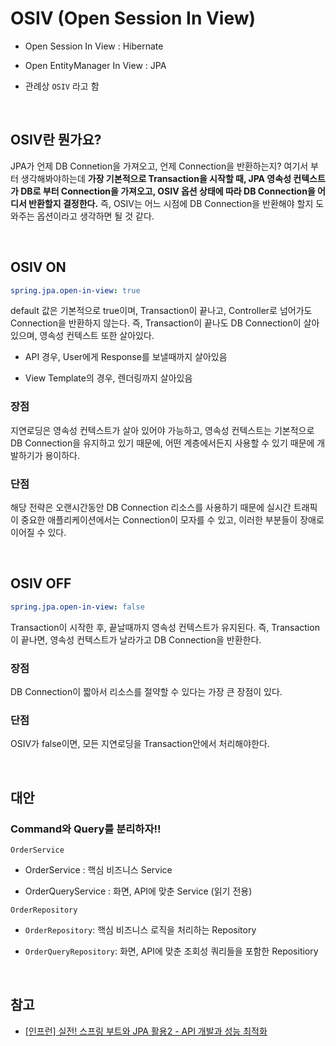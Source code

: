 # OSIV (Open Session In View)

- Open Session In View : Hibernate

- Open EntityManager In View : JPA

- 관례상 `OSIV` 라고 함

<br>

## OSIV란 뭔가요?

JPA가 언제 DB Connetion을 가져오고, 언제 Connection을 반환하는지? 여기서 부터 생각해봐야하는데 **가장 기본적으로 Transaction을 시작할 때, JPA 영속성 컨텍스트가 DB로 부터 Connection을 가져오고, OSIV 옵션 상태에 따라 DB Connection을 어디서 반환할지 결정한다.** 즉, OSIV는 어느 시점에 DB Connection을 반환해야 할지 도와주는 옵션이라고 생각하면 될 것 같다.

<br>

## OSIV ON

```yml
spring.jpa.open-in-view: true
```

default 값은 기본적으로 true이며, Transaction이 끝나고, Controller로 넘어가도 Connection을 반환하지 않는다. 즉, Transaction이 끝나도 DB Connection이 살아 있으며, 영속성 컨텍스트 또한 살아있다.

- API 경우, User에게 Response를 보낼때까지 살아있음

- View Template의 경우, 렌더링까지 살아있음

### 장점

지연로딩은 영속성 컨텍스트가 살아 있어야 가능하고, 영속성 컨텍스트는 기본적으로 DB Connection을 유지하고 있기 때문에, 어떤 계층에서든지 사용할 수 있기 때문에 개발하기가 용이하다.

### 단점

해당 전략은 오랜시간동안 DB Connection 리소스를 사용하기 때문에 실시간 트래픽이 중요한 애플리케이션에서는 Connection이 모자를 수 있고, 이러한 부분들이 장애로 이어질 수 있다.

<br>

## OSIV OFF

```yml
spring.jpa.open-in-view: false
```

Transaction이 시작한 후, 끝날때까지 영속성 컨텍스트가 유지된다. 즉, Transaction이 끝나면, 영속성 컨텍스트가 날라가고 DB Connection을 반환한다.

### 장점

DB Connection이 짧아서 리소스를 절약할 수 있다는 가장 큰 장점이 있다.

### 단점

OSIV가 false이면, 모든 지연로딩을 Transaction안에서 처리해야한다.

<br>

## 대안

### Command와 Query를 분리하자!!

`OrderService`

- OrderService : 핵심 비즈니스 Service

- OrderQueryService : 화면, API에 맞춘 Service (읽기 전용)

`OrderRepository`

- `OrderRepository`: 핵심 비즈니스 로직을 처리하는 Repository

- `OrderQueryRepository`: 화면, API에 맞춘 조회성 쿼리들을 포함한 Repositiory

<br>

## 참고

- [[인프런] 실전! 스프링 부트와 JPA 활용2 - API 개발과 성능 최적화](https://www.inflearn.com/course/%EC%8A%A4%ED%94%84%EB%A7%81%EB%B6%80%ED%8A%B8-JPA-API%EA%B0%9C%EB%B0%9C-%EC%84%B1%EB%8A%A5%EC%B5%9C%EC%A0%81%ED%99%94)
